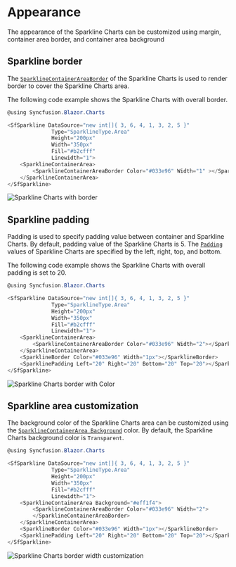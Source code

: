 # Appearance

The appearance of the Sparkline Charts can be customized using margin, container area border, and container area background

## Sparkline border

The [`SparklineContainerAreaBorder`](https://help.syncfusion.com/cr/aspnetcore-blazor/Syncfusion.Blazor.Charts.SparklineContainerAreaBorder.html) of the Sparkline Charts is used to render border to cover the Sparkline Charts area.

The following code example shows the Sparkline Charts with overall border.

```csharp
@using Syncfusion.Blazor.Charts

<SfSparkline DataSource="new int[]{ 3, 6, 4, 1, 3, 2, 5 }"
              Type="SparklineType.Area"
              Height="200px"
              Width="350px"
              Fill="#b2cfff"
              Linewidth="1">
    <SparklineContainerArea>
        <SparklineContainerAreaBorder Color="#033e96" Width="1" ></SparklineContainerAreaBorder>
    </SparklineContainerArea>
</SfSparkline>
```

![Sparkline Charts with border](./images/Appearance/border.png)

## Sparkline padding

Padding is used to specify padding value between container and Sparkline Charts. By default, padding value of the Sparkline Charts is 5. The [`Padding`](https://help.syncfusion.com/cr/aspnetcore-blazor/Syncfusion.Blazor.Charts.SparklinePadding.html) values of Sparkline Charts are specified by the left, right, top, and bottom.

The following code example shows the Sparkline Charts with overall padding is set to 20.

```csharp
@using Syncfusion.Blazor.Charts

<SfSparkline DataSource="new int[]{ 3, 6, 4, 1, 3, 2, 5 }"
              Type="SparklineType.Area"
              Height="200px"
              Width="350px"
              Fill="#b2cfff"
              Linewidth="1">
    <SparklineContainerArea>
        <SparklineContainerAreaBorder Color="#033e96" Width="2"></SparklineContainerAreaBorder>
    </SparklineContainerArea>
    <SparklineBorder Color="#033e96" Width="1px"></SparklineBorder>
    <SparklinePadding Left="20" Right="20" Bottom="20" Top="20"></SparklinePadding>
</SfSparkline>
```

![Sparkline Charts border with Color](./images/Appearance/Padding.png)

## Sparkline area customization

The background color of the Sparkline Charts area can be customized using the [`SparklineContainerArea Background`](https://help.syncfusion.com/cr/blazor/Syncfusion.Blazor.Charts.SparklineContainerArea.html) color. By default, the Sparkline Charts background color is `Transparent`.

```csharp
@using Syncfusion.Blazor.Charts

<SfSparkline DataSource="new int[]{ 3, 6, 4, 1, 3, 2, 5 }"
              Type="SparklineType.Area"
              Height="200px"
              Width="350px"
              Fill="#b2cfff"
              Linewidth="1">
    <SparklineContainerArea Background="#eff1f4">
        <SparklineContainerAreaBorder Color="#033e96" Width="2">
        </SparklineContainerAreaBorder>
    </SparklineContainerArea>
    <SparklineBorder Color="#033e96" Width="1px"></SparklineBorder>
    <SparklinePadding Left="20" Right="20" Bottom="20" Top="20"></SparklinePadding>
</SfSparkline>
```

![Sparkline Charts border width customization](./images/Appearance/ContainerBackground.png)
